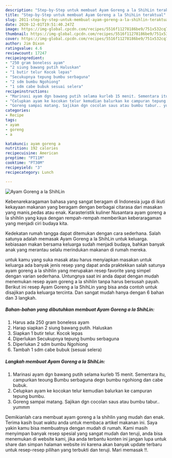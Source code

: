 ```yaml
---
description: "Step-by-Step untuk membuat Ayam Goreng a la ShihLin teraktual"
title: "Step-by-Step untuk membuat Ayam Goreng a la ShihLin teraktual"
slug: 2011-step-by-step-untuk-membuat-ayam-goreng-a-la-shihlin-teraktual
date: 2020-12-01T19:51:40.247Z
image: https://img-global.cpcdn.com/recipes/5516f11278186be9/751x532cq70/ayam-goreng-a-la-shihlin-foto-resep-utama.jpg
thumbnail: https://img-global.cpcdn.com/recipes/5516f11278186be9/751x532cq70/ayam-goreng-a-la-shihlin-foto-resep-utama.jpg
cover: https://img-global.cpcdn.com/recipes/5516f11278186be9/751x532cq70/ayam-goreng-a-la-shihlin-foto-resep-utama.jpg
author: Jim Dixon
ratingvalue: 4.6
reviewcount: 17247
recipeingredient:
- "250 gram boneless ayam"
- "2 siung bawang putih Haluskan"
- "1 butir telur Kocok lepas"
- "Secukupnya tepung bumbu serbaguna"
- "2 sdm bumbu Ngohiong"
- "1 sdm cabe bubuk sesuai selera"
recipeinstructions:
- "Marinasi ayam dgn bawang putih selama kurleb 15 menit. Sementara itu, campurkan teoung Bumbu serbaguna degn bumbu ngohiong dan cabe bubuk."
- "Celupkan ayam ke kocokan telur kemudian balurkan ke campuran tepung bumbu."
- "Goreng sampai matang. Sajikan dgn cocolan saus atau bumbu tabur.. yummm"
categories:
- Recipe
tags:
- ayam
- goreng
- a

katakunci: ayam goreng a 
nutrition: 192 calories
recipecuisine: American
preptime: "PT11M"
cooktime: "PT30M"
recipeyield: "3"
recipecategory: Lunch

---
```



![Ayam Goreng a la ShihLin](https://img-global.cpcdn.com/recipes/5516f11278186be9/751x532cq70/ayam-goreng-a-la-shihlin-foto-resep-utama.jpg)

Kebenarekaragaman bahasa yang sangat beragam di Indonesia juga di ikuti kekayaan makanan yang beragam dengan berbagai citarasa dari masakan yang manis,pedas atau enak. Karasteristik kuliner Nusantara ayam goreng a la shihlin yang kaya dengan rempah-rempah memberikan keberaragaman yang menjadi ciri budaya kita.




Kedekatan rumah tangga dapat ditemukan dengan cara sederhana. Salah satunya adalah memasak Ayam Goreng a la ShihLin untuk keluarga. kebiasaan makan bersama keluarga sudah menjadi budaya, bahkan banyak anak yang merantau selalu merindukan makanan di rumah mereka.

untuk kamu yang suka masak atau harus menyiapkan masakan untuk keluarga ada banyak jenis resep yang dapat anda praktekkan salah satunya ayam goreng a la shihlin yang merupakan resep favorite yang simpel dengan varian sederhana. Untungnya saat ini anda dapat dengan mudah menemukan resep ayam goreng a la shihlin tanpa harus bersusah payah.
Berikut ini resep Ayam Goreng a la ShihLin yang bisa anda contoh untuk disajikan pada keluarga tercinta. Dan sangat mudah hanya dengan 6 bahan dan 3 langkah.


<!--inarticleads1-->

##### Bahan-bahan yang dibutuhkan membuat Ayam Goreng a la ShihLin:

1. Harus ada 250 gram boneless ayam
1. Harap siapkan 2 siung bawang putih. Haluskan
1. Siapkan 1 butir telur. Kocok lepas
1. Diperlukan Secukupnya tepung bumbu serbaguna
1. Diperlukan 2 sdm bumbu Ngohiong
1. Tambah 1 sdm cabe bubuk (sesuai selera)




<!--inarticleads2-->

##### Langkah membuat  Ayam Goreng a la ShihLin:

1. Marinasi ayam dgn bawang putih selama kurleb 15 menit. Sementara itu, campurkan teoung Bumbu serbaguna degn bumbu ngohiong dan cabe bubuk.
1. Celupkan ayam ke kocokan telur kemudian balurkan ke campuran tepung bumbu.
1. Goreng sampai matang. Sajikan dgn cocolan saus atau bumbu tabur.. yummm




Demikianlah cara membuat ayam goreng a la shihlin yang mudah dan enak. Terima kasih buat waktu anda untuk membaca artikel makanan ini. Saya yakin kamu bisa membuatnya dengan mudah di rumah. Kami masih menyimpan banyak resep spesial yang sangat mudah dan teruji, anda bisa menemukan di website kami, jika anda terbantu konten ini jangan lupa untuk share dan simpan halaman website ini karena akan banyak update terbaru untuk resep-resep pilihan yang terbukti dan teruji. Mari memasak !!. 
